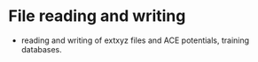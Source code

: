 # File reading and writing

* reading and writing of extxyz files and ACE potentials, training databases. 
